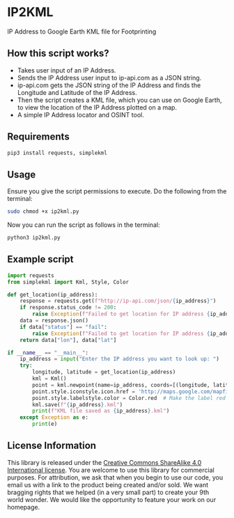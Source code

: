 # IP2KML
IP Address to Google Earth KML file for Footprinting

## How this script works?

- Takes user input of an IP Address.
- Sends the IP Address user input to ip-api.com as a JSON string.
- ip-api.com gets the JSON string of the IP Address and finds the Longitude and Latitude of the IP Address.
- Then the script creates a KML file, which you can use on Google Earth, to view the location of the IP Address plotted on a map.
- A simple IP Address locator and OSINT tool.


## Requirements

```python
pip3 install requests, simplekml
```

## Usage

Ensure you give the script permissions to execute. Do the following from the terminal:
```bash
sudo chmod +x ip2kml.py
```

Now you can run the script as follows in the terminal:

```python
python3 ip2kml.py
```

## Example script

```python
import requests
from simplekml import Kml, Style, Color

def get_location(ip_address):
    response = requests.get(f"http://ip-api.com/json/{ip_address}")
    if response.status_code != 200:
        raise Exception(f"Failed to get location for IP address {ip_address}")
    data = response.json()
    if data["status"] == "fail":
        raise Exception(f"Failed to get location for IP address {ip_address}: {data['message']}")
    return data["lon"], data["lat"]

if __name__ == "__main__":
    ip_address = input("Enter the IP address you want to look up: ")
    try:
        longitude, latitude = get_location(ip_address)
        kml = Kml()
        point = kml.newpoint(name=ip_address, coords=[(longitude, latitude)])
        point.style.iconstyle.icon.href = 'http://maps.google.com/mapfiles/kml/pal3/icon21.png'
        point.style.labelstyle.color = Color.red  # Make the label red
        kml.save(f"{ip_address}.kml")
        print(f"KML file saved as {ip_address}.kml")
    except Exception as e:
        print(e)

```

## License Information

This library is released under the [Creative Commons ShareAlike 4.0 International license](https://creativecommons.org/licenses/by-sa/4.0/). You are welcome to use this library for commercial purposes. For attribution, we ask that when you begin to use our code, you email us with a link to the product being created and/or sold. We want bragging rights that we helped (in a very small part) to create your 9th world wonder. We would like the opportunity to feature your work on our homepage.
